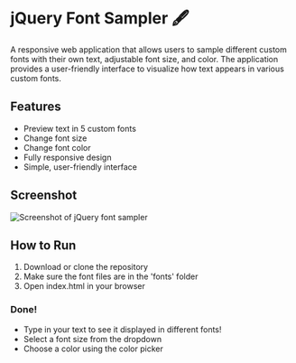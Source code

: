 # jQuery Font Sampler 🖋️

A responsive web application that allows users to sample different custom fonts with their own text, adjustable font size, and color. The application provides a user-friendly interface to visualize how text appears in various custom fonts.

## Features
- Preview text in 5 custom fonts
- Change font size
- Change font color
- Fully responsive design
- Simple, user-friendly interface

## Screenshot
![Screenshot of jQuery font sampler](https://i.imgur.com/Rhcs5Ug.png)


## How to Run
1. Download or clone the repository
2. Make sure the font files are in the 'fonts' folder
3. Open index.html in your browser

### Done! 
- Type in your text to see it displayed in different fonts!
- Select a font size from the dropdown
- Choose a color using the color picker